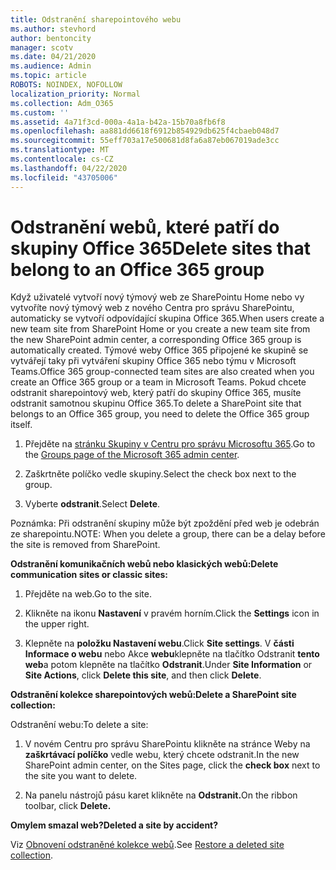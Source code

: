 ```yaml
---
title: Odstranění sharepointového webu
ms.author: stevhord
author: bentoncity
manager: scotv
ms.date: 04/21/2020
ms.audience: Admin
ms.topic: article
ROBOTS: NOINDEX, NOFOLLOW
localization_priority: Normal
ms.collection: Adm_O365
ms.custom: ''
ms.assetid: 4a71f3cd-000a-4a1a-b42a-15b70a8fb6f8
ms.openlocfilehash: aa881dd6618f6912b854929db625f4cbaeb048d7
ms.sourcegitcommit: 55eff703a17e500681d8fa6a87eb067019ade3cc
ms.translationtype: MT
ms.contentlocale: cs-CZ
ms.lasthandoff: 04/22/2020
ms.locfileid: "43705006"
---
```

# <a name="delete-sites-that-belong-to-an-office-365-group"></a><span data-ttu-id="d774e-102">Odstranění webů, které patří do skupiny Office 365</span><span class="sxs-lookup"><span data-stu-id="d774e-102">Delete sites that belong to an Office 365 group</span></span>

<span data-ttu-id="d774e-103">Když uživatelé vytvoří nový týmový web ze SharePointu Home nebo vy vytvoříte nový týmový web z nového Centra pro správu SharePointu, automaticky se vytvoří odpovídající skupina Office 365.</span><span class="sxs-lookup"><span data-stu-id="d774e-103">When users create a new team site from SharePoint Home or you create a new team site from the new SharePoint admin center, a corresponding Office 365 group is automatically created.</span></span> <span data-ttu-id="d774e-104">Týmové weby Office 365 připojené ke skupině se vytvářejí taky při vytváření skupiny Office 365 nebo týmu v Microsoft Teams.</span><span class="sxs-lookup"><span data-stu-id="d774e-104">Office 365 group-connected team sites are also created when you create an Office 365 group or a team in Microsoft Teams.</span></span> <span data-ttu-id="d774e-105">Pokud chcete odstranit sharepointový web, který patří do skupiny Office 365, musíte odstranit samotnou skupinu Office 365.</span><span class="sxs-lookup"><span data-stu-id="d774e-105">To delete a SharePoint site that belongs to an Office 365 group, you need to delete the Office 365 group itself.</span></span> 
  
1. <span data-ttu-id="d774e-106">Přejděte na [stránku Skupiny v Centru pro správu Microsoftu 365](https://portal.office.com/adminportal/home#/groups).</span><span class="sxs-lookup"><span data-stu-id="d774e-106">Go to the [Groups page of the Microsoft 365 admin center](https://portal.office.com/adminportal/home#/groups).</span></span>
    
2. <span data-ttu-id="d774e-107">Zaškrtněte políčko vedle skupiny.</span><span class="sxs-lookup"><span data-stu-id="d774e-107">Select the check box next to the group.</span></span>
    
3. <span data-ttu-id="d774e-108">Vyberte **odstranit**.</span><span class="sxs-lookup"><span data-stu-id="d774e-108">Select **Delete**.</span></span>
    
<span data-ttu-id="d774e-109">Poznámka: Při odstranění skupiny může být zpoždění před web je odebrán ze sharepointu.</span><span class="sxs-lookup"><span data-stu-id="d774e-109">NOTE: When you delete a group, there can be a delay before the site is removed from SharePoint.</span></span>
  
<span data-ttu-id="d774e-110">**Odstranění komunikačních webů nebo klasických webů:**</span><span class="sxs-lookup"><span data-stu-id="d774e-110">**Delete communication sites or classic sites:**</span></span>

1. <span data-ttu-id="d774e-111">Přejděte na web.</span><span class="sxs-lookup"><span data-stu-id="d774e-111">Go to the site.</span></span>
  
2. <span data-ttu-id="d774e-112">Klikněte na ikonu **Nastavení** v pravém horním.</span><span class="sxs-lookup"><span data-stu-id="d774e-112">Click the **Settings** icon in the upper right.</span></span> 
  
3. <span data-ttu-id="d774e-113">Klepněte na **položku Nastavení webu**.</span><span class="sxs-lookup"><span data-stu-id="d774e-113">Click **Site settings**.</span></span> <span data-ttu-id="d774e-114">V **části Informace o webu** nebo Akce **webu**klepněte na tlačítko Odstranit **tento web**a potom klepněte na tlačítko **Odstranit**.</span><span class="sxs-lookup"><span data-stu-id="d774e-114">Under **Site Information** or **Site Actions**, click **Delete this site**, and then click **Delete**.</span></span>
  
<span data-ttu-id="d774e-115">**Odstranění kolekce sharepointových webů:**</span><span class="sxs-lookup"><span data-stu-id="d774e-115">**Delete a SharePoint site collection:**</span></span>

<span data-ttu-id="d774e-116">Odstranění webu:</span><span class="sxs-lookup"><span data-stu-id="d774e-116">To delete a site:</span></span>
  
1. <span data-ttu-id="d774e-117">V novém Centru pro správu SharePointu klikněte na stránce Weby na **zaškrtávací políčko** vedle webu, který chcete odstranit.</span><span class="sxs-lookup"><span data-stu-id="d774e-117">In the new SharePoint admin center, on the Sites page, click the **check box** next to the site you want to delete.</span></span> 
    
2. <span data-ttu-id="d774e-118">Na panelu nástrojů pásu karet klikněte na **Odstranit.**</span><span class="sxs-lookup"><span data-stu-id="d774e-118">On the ribbon toolbar, click **Delete.**</span></span>
    
<span data-ttu-id="d774e-119">**Omylem smazal web?**</span><span class="sxs-lookup"><span data-stu-id="d774e-119">**Deleted a site by accident?**</span></span>

<span data-ttu-id="d774e-120">Viz [Obnovení odstraněné kolekce webů](https://go.microsoft.com/fwlink/?linkid=867660).</span><span class="sxs-lookup"><span data-stu-id="d774e-120">See [Restore a deleted site collection](https://go.microsoft.com/fwlink/?linkid=867660).</span></span>
  

